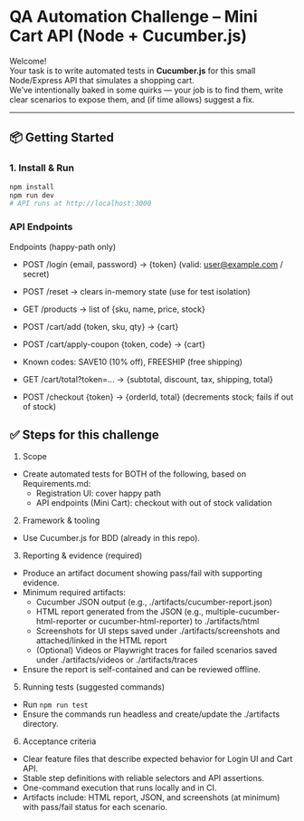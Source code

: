 # QA Automation Challenge – Mini Cart API (Node + Cucumber.js)

Welcome!  
Your task is to write automated tests in **Cucumber.js** for this small Node/Express API that simulates a shopping cart.  
We’ve intentionally baked in some quirks — your job is to find them, write clear scenarios to expose them, and (if time allows) suggest a fix.

---

## 📦 Getting Started

### 1. Install & Run
```bash
npm install
npm run dev
# API runs at http://localhost:3000
```

### API Endpoints
Endpoints (happy-path only)
- POST /login {email, password} → {token} (valid: user@example.com / secret)
- POST /reset → clears in-memory state (use for test isolation)
- GET /products → list of {sku, name, price, stock}
- POST /cart/add {token, sku, qty} → {cart}
- POST /cart/apply-coupon {token, code} → {cart}

- Known codes: SAVE10 (10% off), FREESHIP (free shipping)

- GET /cart/total?token=... → {subtotal, discount, tax, shipping, total}

- POST /checkout {token} → {orderId, total} (decrements stock; fails if out of stock)


## ✅ Steps for this challenge

1) Scope
- Create automated tests for BOTH of the following, based on Requirements.md:
  - Registration UI: cover happy path
  - API endpoints (Mini Cart): checkout with out of stock validation

2) Framework & tooling
- Use Cucumber.js for BDD (already in this repo).

3) Reporting & evidence (required)
- Produce an artifact document showing pass/fail with supporting evidence.
- Minimum required artifacts:
  - Cucumber JSON output (e.g., ./artifacts/cucumber-report.json)
  - HTML report generated from the JSON (e.g., multiple-cucumber-html-reporter or cucumber-html-reporter) to ./artifacts/html
  - Screenshots for UI steps saved under ./artifacts/screenshots and attached/linked in the HTML report
  - (Optional) Videos or Playwright traces for failed scenarios saved under ./artifacts/videos or ./artifacts/traces
- Ensure the report is self-contained and can be reviewed offline.

5) Running tests (suggested commands)
- Run `npm run test`
- Ensure the commands run headless and create/update the ./artifacts directory.

6) Acceptance criteria
- Clear feature files that describe expected behavior for Login UI and Cart API.
- Stable step definitions with reliable selectors and API assertions.
- One-command execution that runs locally and in CI.
- Artifacts include: HTML report, JSON, and screenshots (at minimum) with pass/fail status for each scenario.
